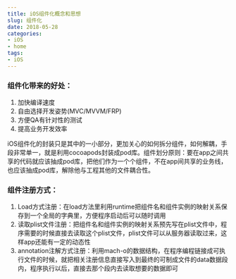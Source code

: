 ```yaml
---
title: iOS组件化概念和思想
slug: 组件化
date: 2018-05-28
categories:
- iOS
- home
tags:
- iOS
---
```


<!--more-->

### 组件化带来的好处：
1. 加快编译速度
2. 自由选择开发姿势(MVC/MVVM/FRP)
3. 方便QA有针对性的测试
4. 提高业务开发效率

iOS组件化的封装只是其中的一小部分，更加关心的如何拆分组件，如何解耦，手段非常单一，就是利用cocoapods封装成pod库。组件划分原则：要在app之间共享的代码就应该抽成pod库，把他们作为一个个组件，不在app间共享的业务线，也应该抽成pod库，解除他与工程其他的文件耦合性。

### 组件注册方式：
1. Load方式注册：在load方法里利用runtime把组件名和组件实例的映射关系保存到一个全局的字典里，方便程序启动后可以随时调用
2. 读取plist文件注册：把组件名和组件实例的映射关系预先写在plist文件中，程序需要的时候直接去读取这个plist文件，plist文件可以从服务器读取过来，这样app还能有一定的动态性
3. annotation注解方式注册：利用mach-o的数据结构，在程序编程链接成可执行文件的时候，就把相关注册信息直接写入到最终的可制成文件的data数据段内，程序执行以后，直接去那个段内去读取想要的数据即可